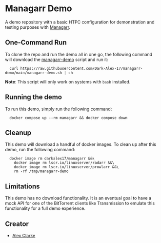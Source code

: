 # Managarr Demo
A demo repository with a basic HTPC configuration for demonstration and testing purposes with [Managarr](https://github.com/Dark-Alex-17/managarr).

## One-Command Run
To clone the repo and run the demo all in one go, the following command will download the [managarr-demo](./managarr-demo.sh) script and run it:
```shell
  curl https://raw.githubusercontent.com/Dark-Alex-17/managarr-demo/main/managarr-demo.sh | sh
```

**Note**: This script will only work on systems with `bash` installed.

## Running the demo
To run this demo, simply run the following command:

```shell
  docker compose up --rm managarr && docker compose down
```

## Cleanup
This demo will download a handful of docker images. To clean up after this demo, run the following command:

```shell
  docker image rm darkalex17/managarr &&\
    docker image rm lscr.io/linuxserver/radarr &&\
    docker image rm lscr.io/linuxserver/prowlarr &&\
    rm -rf /tmp/managarr-demo
```

## Limitations
This demo has no download functionality. It is an eventual goal to have a mock API for one of the BitTorrent clients like Transmission
to emulate this functionality for a full demo experience.

## Creator
* [Alex Clarke](https://github.com/Dark-Alex-17)

